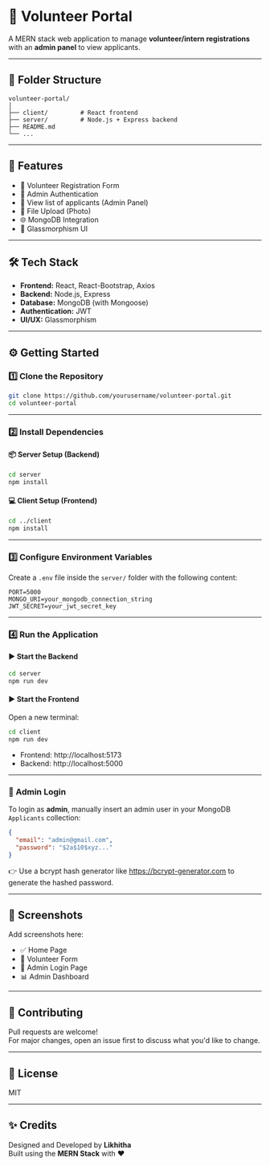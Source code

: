 # 🌟 Volunteer Portal

A MERN stack web application to manage **volunteer/intern registrations** with an **admin panel** to view applicants.

---

## 📁 Folder Structure

```
volunteer-portal/
│
├── client/         # React frontend
├── server/         # Node.js + Express backend
├── README.md
└── ...
```

---

## 🚀 Features

- 📝 Volunteer Registration Form
- 🔐 Admin Authentication
- 📄 View list of applicants (Admin Panel)
- 📸 File Upload (Photo)
- 🌐 MongoDB Integration
- 🎨 Glassmorphism UI

---

## 🛠️ Tech Stack

- **Frontend:** React, React-Bootstrap, Axios
- **Backend:** Node.js, Express
- **Database:** MongoDB (with Mongoose)
- **Authentication:** JWT
- **UI/UX:** Glassmorphism

---

## ⚙️ Getting Started

### 1️⃣ Clone the Repository

```bash
git clone https://github.com/yourusername/volunteer-portal.git
cd volunteer-portal
```

---

### 2️⃣ Install Dependencies

#### 📦 Server Setup (Backend)

```bash
cd server
npm install
```

#### 💻 Client Setup (Frontend)

```bash
cd ../client
npm install
```

---

### 3️⃣ Configure Environment Variables

Create a `.env` file inside the `server/` folder with the following content:

```env
PORT=5000
MONGO_URI=your_mongodb_connection_string
JWT_SECRET=your_jwt_secret_key
```

---

### 4️⃣ Run the Application

#### ▶️ Start the Backend

```bash
cd server
npm run dev
```

#### ▶️ Start the Frontend

Open a new terminal:

```bash
cd client
npm run dev
```

- Frontend: http://localhost:5173
- Backend: http://localhost:5000

---

### 🔐 Admin Login

To login as **admin**, manually insert an admin user in your MongoDB `Applicants` collection:

```json
{
  "email": "admin@gmail.com",
  "password": "$2a$10$xyz..." 
}
```

👉 Use a bcrypt hash generator like https://bcrypt-generator.com to generate the hashed password.

---

## 📸 Screenshots

Add screenshots here:

- ✅ Home Page
- 📝 Volunteer Form
- 🔐 Admin Login Page
- 📊 Admin Dashboard

---

## 🤝 Contributing

Pull requests are welcome!  
For major changes, open an issue first to discuss what you'd like to change.

---

## 📝 License

MIT

---

## ✨ Credits

Designed and Developed by **Likhitha**  
Built using the **MERN Stack** with ❤️

